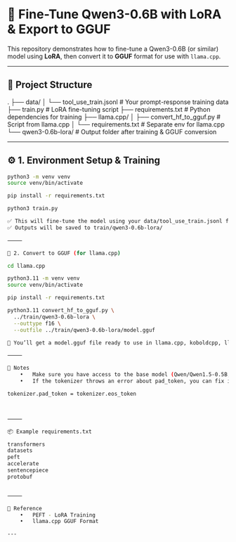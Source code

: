 # 🔧 Fine-Tune Qwen3-0.6B with LoRA & Export to GGUF

This repository demonstrates how to fine-tune a Qwen3-0.6B (or similar) model using **LoRA**, then convert it to **GGUF** format for use with `llama.cpp`.

---

## 📁 Project Structure

.
├── data/
│   └── tool_use_train.jsonl     # Your prompt-response training data
├── train.py                     # LoRA fine-tuning script
├── requirements.txt             # Python dependencies for training
├── llama.cpp/
│   ├── convert_hf_to_gguf.py    # Script from llama.cpp
│   └── requirements.txt         # Separate env for llama.cpp
└── qwen3-0.6b-lora/         # Output folder after training & GGUF conversion

---

## ⚙️ 1. Environment Setup & Training

```bash
python3 -m venv venv
source venv/bin/activate

pip install -r requirements.txt

python3 train.py

✅ This will fine-tune the model using your data/tool_use_train.jsonl file
✅ Outputs will be saved to train/qwen3-0.6b-lora/

⸻

🔄 2. Convert to GGUF (for llama.cpp)

cd llama.cpp

python3.11 -m venv venv
source venv/bin/activate

pip install -r requirements.txt

python3.11 convert_hf_to_gguf.py \
  ../train/qwen3-0.6b-lora \
  --outtype f16 \
  --outfile ../train/qwen3-0.6b-lora/model.gguf

🎉 You’ll get a model.gguf file ready to use in llama.cpp, koboldcpp, llamafile, etc.

⸻

📌 Notes
	•	Make sure you have access to the base model (Qwen/Qwen1.5-0.5B, mistralai/Mistral-7B, etc.) on Hugging Face
	•	If the tokenizer throws an error about pad_token, you can fix it in code with:

tokenizer.pad_token = tokenizer.eos_token



⸻

📦 Example requirements.txt

transformers
datasets
peft
accelerate
sentencepiece
protobuf


⸻

🧠 Reference
	•	PEFT - LoRA Training
	•	llama.cpp GGUF Format

---